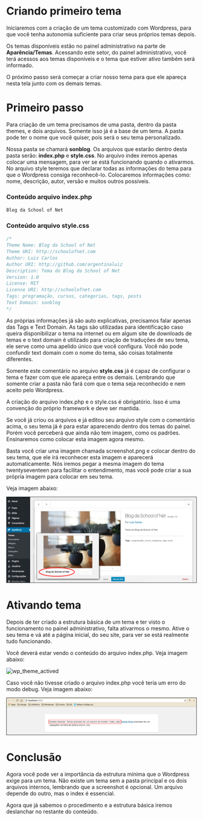 # Criando primeiro tema

Iniciaremos com a criação de um tema customizado com Wordpress, para que você tenha autonomia suficiente para criar seus próprios temas depois.

Os temas disponíveis estão no painel administrativo na parte de **Aparência/Temas**. Acessando este setor, do painel administrativo, você terá acessos aos temas disponíveis e o tema que estiver ativo também será informado.

O próximo passo será começar a criar nosso tema para que ele apareça nesta tela junto com os demais temas.

# Primeiro passo

Para criação de um tema precisamos de uma pasta, dentro da pasta themes, e dois arquivos. Somente isso já é a base de um tema. A pasta pode ter o nome que você quiser, pois será o seu tema personalizado.

Nossa pasta se chamará **sonblog**. Os arquivos que estarão dentro desta pasta serão: **index.php** e **style.css**. No arquivo index iremos apenas colocar uma mensagem, para ver se está funcionando quando o ativarmos. No arquivo style teremos que declarar todas as informações do tema para que o Wordpress consiga reconhecê-lo. Colocaremos informações como: nome, descrição, autor, versão e muitos outros possíveis.

### Conteúdo arquivo index.php
```php
Blog da School of Net
```

### Conteúdo arquivo style.css

```css
/*
Theme Name: Blog da School of Net
Theme URI: http://schoolofnet.com
Author: Luiz Carlos
Author URI: http://github.com/argentinaluiz
Description: Tema do Blog da School of Net
Version: 1.0
License: MIT
License URI: http://schoolofnet.com
Tags: programação, cursos, categorias, tags, posts
Text Domain: sonblog
*/
```

As próprias informações já são auto explicativas, precisamos falar apenas das Tags e Text Domain. As tags são utilizadas para identificação caso queira disponibilizar o tema na internet ou em algum site de downloads de temas e o text domain é utilizado para criação de traduções de seu tema, ele serve como uma apelido único que você configura. Você não pode confundir text domain com o nome do tema, são coisas totalmente diferentes.

Somente este comentário no arquivo **style.css** já é capaz de configurar o tema e fazer com que ele apareça entre os demais. Lembrando que somente criar a pasta não fará com que o tema seja reconhecido e nem aceito pelo Wordpress.

A criação do arquivo index.php e o style.css é obrigatório. Isso é uma convenção do próprio framework e deve ser mantida.

Se você já criou os arquivos e já editou seu arquivo style com o comentário acima, o seu tema já é para estar aparecendo dentro dos temas do painel. Porém você perceberá que ainda não tem imagem, como os padrões. Ensinaremos como colocar esta imagem agora mesmo.

Basta você criar uma imagem chamada screenshot.png e colocar dentro do seu tema, que ele irá reconhecer esta imagem e aparecerá automaticamente. Nós iremos pegar a mesma imagem do tema twentyseventeen para facilitar o entendimento, mas você pode criar a sua própria imagem para colocar em seu tema.

Veja imagem abaixo:

![wp_appearance_theme](./images/wp_appearance_theme.png "wp_appearance_theme")

# Ativando tema

Depois de ter criado a estrutura básica de um tema e ter visto o funcionamento no painel administrativo, falta ativarmos o mesmo. Ative o seu tema e vá até a página inicial, do seu site, para ver se está realmente tudo funcionando.

Você deverá estar vendo o conteúdo do arquivo index.php. Veja imagem abaixo:

![wp_theme_actived](./images/wp_theme_actived.png "wp_theme_actived")

Caso você não tivesse criado o arquivo index.php você teria um erro do modo debug. Veja imagem abaixo:

![wp_index_error](./images/wp_index_error.png "wp_index_error")

# Conclusão

Agora você pode ver a importância da estrutura mínima que o Wordpress exige para um tema. Não existe um tema sem a pasta principal e os dois arquivos internos, lembrando que a screenshot é opcional. Um arquivo depende do outro, mas o index é essencial.

Agora que já sabemos o procedimento e a estrutura básica iremos deslanchar no restante do conteúdo.